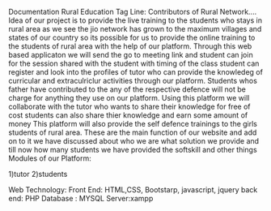 Documentation 
Rural Education 
Tag Line: Contributors of Rural Network....
Idea of our project is to provide the live training to the students who stays in rural area as we see the jio network has grown to the maximum villages and states of our country so its possible for us to provide the online training to the students of rural area with the help of our platform.  Through this web based applicaton we will send the go to meeting link and student can join for the session shared with the student with timing of the class student can register and look  into the profiles of tutor who can provide the  knowledeg of curricular and extraculriclur activities  through our platform. Students whos father have contributed to the any of the respective defence will not be charge for anything they use on our platform. Using this platform we will collaborate  with the tutor who wants  to share their knowledge for free of cost students can also share thier knowledge and earn some amount of money This platform will also provide the self defence  trainings to the girls students of rural area.  These are the main function of our website and add on  to it we have discussed about who we are what solution we provide and till now how many students  we have provided the softskill and other things
Modules of our Platform:

1)tutor
2)students


 Web Technology: 
 Front End: HTML,CSS, Bootstarp, javascript, jquery
 back end: PHP
 Database : MYSQL
 Server:xampp
 
 
 
